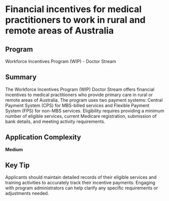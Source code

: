 # Financial incentives for medical practitioners to work in rural and remote areas of Australia
  
## Program
Workforce Incentives Program (WIP) - Doctor Stream

## Summary
The Workforce Incentives Program (WIP) Doctor Stream offers financial incentives to medical practitioners who provide primary care in rural or remote areas of Australia. The program uses two payment systems: Central Payment System (CPS) for MBS-billed services and Flexible Payment System (FPS) for non-MBS services. Eligibility requires providing a minimum number of eligible services, current Medicare registration, submission of bank details, and meeting activity requirements.

## Application Complexity
**Medium**

## Key Tip
Applicants should maintain detailed records of their eligible services and training activities to accurately track their incentive payments. Engaging with program administrators can help clarify any specific requirements or adjustments needed.
